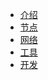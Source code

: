 <ul>
<li><a href="#/zh-cn/Introduction/">介绍</a></li>
<li><a href="#/zh-cn/Node/">节点</a></li>
<li><a href="#/zh-cn/Network/">网络</a></li>
<li><a href="#/zh-cn/Tool/">工具</a></li>
<li><a href="#/zh-cn/Development/">开发</a></li>
<ul>

